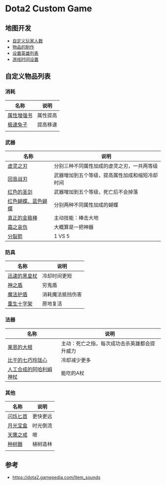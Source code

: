 # Dota2 Custom Game







## 地图开发

- [自定义玩家人数](Learn/自定义玩家人数.md)
- [物品的制作](Learn/物品的制作.md)
- [设置英雄列表](Learn/设置英雄列表.md)
- [游戏时间设置](Learn/游戏时间设置.md)



## 自定义物品列表



### 消耗

| 名称                                        | 说明     |
| ------------------------------------------- | -------- |
| [属性增强书](Item/books_of_stats/README.md) | 属性提高 |
| [极速兔子](Item/speed_rabbit/README.md)     | 提高移速 |
|                                             |          |



### 武器

| 名称                                                | 说明                                           |
| --------------------------------------------------- | ---------------------------------------------- |
| [虚灵之刃](Item/mjz_ethereal_blade/README.md)       | 分别三种不同属性加成的虚灵之刃，一共两等级     |
| [回音战刃](Item/echo_sabre/README.md)               | 武器增加到五个等级，提高属性加成和缩短冷却时间 |
| [红色的圣剑](Item/red_divine_rapier/README.md)      | 武器增加到五个等级，死亡后不会掉落             |
| [红色蝴蝶、蓝色蝴蝶](Item/butterfly/README.md)      | 分别两种不同属性加成的蝴蝶                     |
| [真正的金箍棒](Item/real_monkey_king_bar/README.md) | 主动技能：棒击大地                             |
| [霜之哀伤](Item/mjz_frostmourne/README.md)          | 大概算是一把神器                               |
| [分裂箭](Item/split_shot/README.md)                 | 1 VS 5                                         |



### 防具

| 名称                                                 | 说明             |
| ---------------------------------------------------- | ---------------- |
| [迅速的黑皇杖](Item/black_king_bar_faster/README.md) | 冷却时间更短     |
| [神之盾](Item/god_shield/README.md)                  | 穷鬼盾           |
| [魔法护盾](Item/mana_shield/README.md)               | 消耗魔法抵挡伤害 |
| [重生十字架](Item/mjz_reincarnate_stone/README.md)   | 原地复活         |



### 法器

| 名称                                                         | 说明                                         |
| ------------------------------------------------------------ | -------------------------------------------- |
| [莱恩的大根](Item/mjz_dagon/README.md)                       | 主动：死亡之指，每次成功击杀英雄都会提升威力 |
| [比干的七巧玲珑心](Item/bigan_octarine_core/README.md)       | 冷却减少更多                                 |
| [人工合成的阿哈利姆神杖](Item/aghanim's_scepter_synth/README.md) | 能吃的A杖                                    |



### 其他

| 名称                                              | 说明     |
| ------------------------------------------------- | -------- |
| [闪烁匕首](Item/blink_dagger/README.md)           | 更快更远 |
| [月光宝盒](Item/moonlight_treasure_box/README.md) | 时光倒流 |
| [天鹰之戒](Item/ring_of_aquila/README.md)         | 嗯       |
| [种树器](Item/branches_machine/README.md)         | 植树造林 |
|                                                   |          |





## 参考

- https://dota2.gamepedia.com/Item_sounds